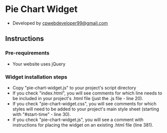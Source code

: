 # Pie Chart Widget

- Developed by cpwebdeveloper99@gmail.com

## Instructions

### Pre-requirements

- Your website uses jQuery


### Widget installation steps

- Copy "pie-chart-widget.js" to your project's  script directory
- If you check "index.html", you will see comments for which line needs to be included in your project's .html file (just the .js file - line 20).
- If you check "pie-chart-widget.css", you will see comments for which styles will need to be added to your project's main style sheet (starting with "#start-time" - line 30).
- If you check "pie-chart-widget.js", you will see a comment with instructions for placing the widget on an existing .html file (line 381).